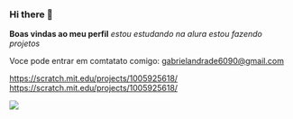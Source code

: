### Hi there 👋

**Boas vindas ao meu perfil**
*estou estudando na alura*
*estou fazendo projetos*

 Voce pode entrar em comtatato comigo:
 gabrielandrade6090@gmail.com

 
https://scratch.mit.edu/projects/1005925618/
https://scratch.mit.edu/projects/1005925618/

![](https://tenor.com/pt-BR/view/trollface-gif-23745334)
